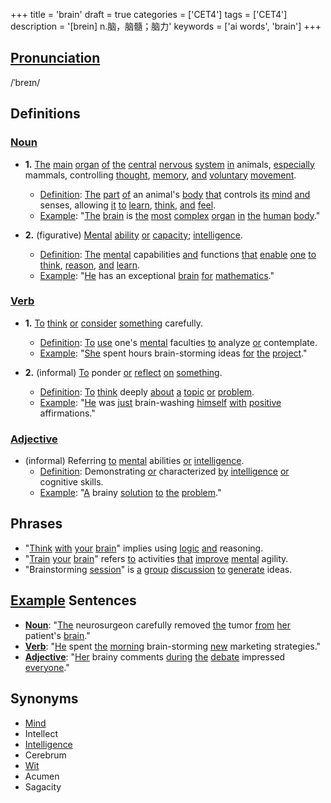 +++
title = 'brain'
draft = true
categories = ['CET4']
tags = ['CET4']
description = '[brein] n.脑，脑髓；脑力'
keywords = ['ai words', 'brain']
+++

## [Pronunciation](/post/pronunciation/)
/ˈbreɪn/

## Definitions
### [Noun](/post/noun/)
- **1.** [The](/post/the/) [main](/post/main/) [organ](/post/organ/) [of](/post/of/) [the](/post/the/) [central](/post/central/) [nervous](/post/nervous/) [system](/post/system/) [in](/post/in/) animals, [especially](/post/especially/) mammals, controlling [thought](/post/thought/), [memory](/post/memory/), [and](/post/and/) [voluntary](/post/voluntary/) [movement](/post/movement/).
   - [Definition](/post/definition/): [The](/post/the/) [part](/post/part/) [of](/post/of/) an animal's [body](/post/body/) [that](/post/that/) controls [its](/post/its/) [mind](/post/mind/) [and](/post/and/) senses, allowing [it](/post/it/) [to](/post/to/) [learn](/post/learn/), [think](/post/think/), [and](/post/and/) [feel](/post/feel/).
   - [Example](/post/example/): "[The](/post/the/) [brain](/post/brain/) is [the](/post/the/) [most](/post/most/) [complex](/post/complex/) [organ](/post/organ/) [in](/post/in/) [the](/post/the/) [human](/post/human/) [body](/post/body/)."
   
- **2.** (figurative) [Mental](/post/mental/) [ability](/post/ability/) [or](/post/or/) [capacity](/post/capacity/); [intelligence](/post/intelligence/).
   - [Definition](/post/definition/): [The](/post/the/) [mental](/post/mental/) capabilities [and](/post/and/) functions [that](/post/that/) [enable](/post/enable/) [one](/post/one/) [to](/post/to/) [think](/post/think/), [reason](/post/reason/), [and](/post/and/) [learn](/post/learn/).
   - [Example](/post/example/): "[He](/post/he/) has an exceptional [brain](/post/brain/) [for](/post/for/) [mathematics](/post/mathematics/)."

### [Verb](/post/verb/)
- **1.** [To](/post/to/) [think](/post/think/) [or](/post/or/) [consider](/post/consider/) [something](/post/something/) carefully.
   - [Definition](/post/definition/): [To](/post/to/) [use](/post/use/) one's [mental](/post/mental/) faculties [to](/post/to/) analyze [or](/post/or/) contemplate.
   - [Example](/post/example/): "[She](/post/she/) spent hours brain-storming ideas [for](/post/for/) [the](/post/the/) [project](/post/project/)."

- **2.** (informal) [To](/post/to/) ponder [or](/post/or/) [reflect](/post/reflect/) [on](/post/on/) [something](/post/something/).
   - [Definition](/post/definition/): [To](/post/to/) [think](/post/think/) deeply [about](/post/about/) [a](/post/a/) [topic](/post/topic/) [or](/post/or/) [problem](/post/problem/).
   - [Example](/post/example/): "[He](/post/he/) was [just](/post/just/) brain-washing [himself](/post/himself/) [with](/post/with/) [positive](/post/positive/) affirmations."

### [Adjective](/post/adjective/)
- (informal) Referring [to](/post/to/) [mental](/post/mental/) abilities [or](/post/or/) [intelligence](/post/intelligence/).
   - [Definition](/post/definition/): Demonstrating [or](/post/or/) characterized [by](/post/by/) [intelligence](/post/intelligence/) [or](/post/or/) cognitive skills.
   - [Example](/post/example/): "[A](/post/a/) brainy [solution](/post/solution/) [to](/post/to/) [the](/post/the/) [problem](/post/problem/)."

## Phrases
- "[Think](/post/think/) [with](/post/with/) [your](/post/your/) [brain](/post/brain/)" implies using [logic](/post/logic/) [and](/post/and/) reasoning.
- "[Train](/post/train/) [your](/post/your/) [brain](/post/brain/)" refers [to](/post/to/) activities [that](/post/that/) [improve](/post/improve/) [mental](/post/mental/) agility.
- "Brainstorming [session](/post/session/)" is [a](/post/a/) [group](/post/group/) [discussion](/post/discussion/) [to](/post/to/) [generate](/post/generate/) ideas.

## [Example](/post/example/) Sentences
- **[Noun](/post/noun/)**: "[The](/post/the/) neurosurgeon carefully removed [the](/post/the/) tumor [from](/post/from/) [her](/post/her/) patient's [brain](/post/brain/)."
- **[Verb](/post/verb/)**: "[He](/post/he/) spent [the](/post/the/) [morning](/post/morning/) brain-storming [new](/post/new/) marketing strategies."
- **[Adjective](/post/adjective/)**: "[Her](/post/her/) brainy comments [during](/post/during/) [the](/post/the/) [debate](/post/debate/) impressed [everyone](/post/everyone/)."

## Synonyms
- [Mind](/post/mind/)
- Intellect
- [Intelligence](/post/intelligence/)
- Cerebrum
- [Wit](/post/wit/)
- Acumen
- Sagacity
